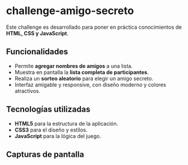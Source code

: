 # challenge-amigo-secreto

Este challenge es desarrollado para poner en práctica conocimientos de **HTML, CSS y JavaScript**.

## Funcionalidades

- Permite **agregar nombres de amigos** a una lista.
- Muestra en pantalla la **lista completa de participantes**.
- Realiza un **sorteo aleatorio** para elegir un amigo secreto.
- Interfaz amigable y responsive, con diseño moderno y colores atractivos.

## Tecnologías utilizadas

- **HTML5** para la estructura de la aplicación.
- **CSS3** para el diseño y estilos.
- **JavaScript** para la lógica del juego.

## Capturas de pantalla

### 